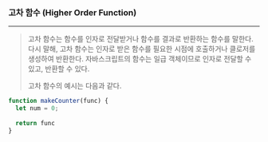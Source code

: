 ### 고차 함수 (Higher Order Function)

------

> 고차 함수는 함수를 인자로 전달받거나 함수를 결과로 반환하는 함수를 말한다. 다시 말해, 고차 함수는 인자로 받은 함수를 필요한 시점에 호출하거나 클로저를 생성하여 반환한다. 자바스크립트의 함수는 일급 객체이므로 인자로 전달할 수 있고, 반환할 수 있다.
>
> 고차 함수의 예시는 다음과 같다.

```javascript
function makeCounter(func) {
  let num = 0;
  
  return func
}
```

